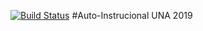 
[![Build Status](https://travis-ci.com/barcelos21/Interdisciplinar.svg?branch=master)](https://travis-ci.com/barcelos21/Interdisciplinar)
#Auto-Instrucional UNA 2019
